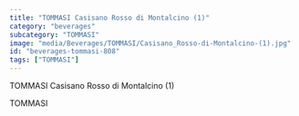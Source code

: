 ```yaml
---
title: "TOMMASI Casisano Rosso di Montalcino (1)"
category: "beverages"
subcategory: "TOMMASI"
image: "media/Beverages/TOMMASI/Casisano_Rosso-di-Montalcino-(1).jpg"
id: "beverages-tommasi-808"
tags: ["TOMMASI"]
---
```


TOMMASI Casisano Rosso di Montalcino (1)

TOMMASI
